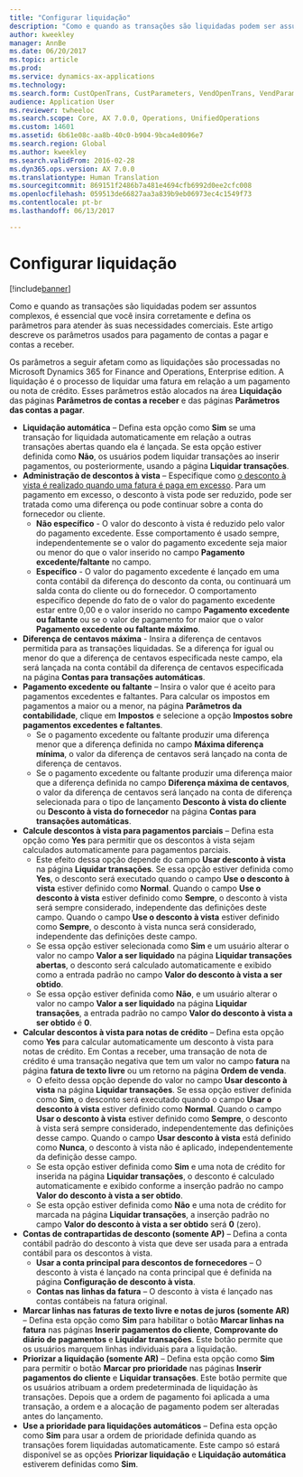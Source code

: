 ```yaml
---
title: "Configurar liquidação"
description: "Como e quando as transações são liquidadas podem ser assuntos complexos, é essencial que você insira corretamente e defina os parâmetros para atender às suas necessidades comerciais. Este artigo descreve os parâmetros usados para pagamento de contas a pagar e contas a receber."
author: kweekley
manager: AnnBe
ms.date: 06/20/2017
ms.topic: article
ms.prod: 
ms.service: dynamics-ax-applications
ms.technology: 
ms.search.form: CustOpenTrans, CustParameters, VendOpenTrans, VendParameters
audience: Application User
ms.reviewer: twheeloc
ms.search.scope: Core, AX 7.0.0, Operations, UnifiedOperations
ms.custom: 14601
ms.assetid: 6b61e08c-aa8b-40c0-b904-9bca4e8096e7
ms.search.region: Global
ms.author: kweekley
ms.search.validFrom: 2016-02-28
ms.dyn365.ops.version: AX 7.0.0
ms.translationtype: Human Translation
ms.sourcegitcommit: 869151f2486b7a481e4694cfb6992d0ee2cfc008
ms.openlocfilehash: 059513de66827aa3a839b9eb06973ec4c1549f73
ms.contentlocale: pt-br
ms.lasthandoff: 06/13/2017

---
```


# <a name="configure-settlement"></a>Configurar liquidação

[!include[banner](../includes/banner.md)]


Como e quando as transações são liquidadas podem ser assuntos complexos, é essencial que você insira corretamente e defina os parâmetros para atender às suas necessidades comerciais. Este artigo descreve os parâmetros usados para pagamento de contas a pagar e contas a receber. 

Os parâmetros a seguir afetam como as liquidações são processadas no Microsoft Dynamics 365 for Finance and Operations, Enterprise edition. A liquidação é o processo de liquidar uma fatura em relação a um pagamento ou nota de crédito. Esses parâmetros estão alocados na área **Liquidação** das páginas **Parâmetros de contas a receber** e das páginas **Parâmetros das contas a pagar**.

-   **Liquidação automática** – Defina esta opção como **Sim** se uma transação for liquidada automaticamente em relação a outras transações abertas quando ela é lançada. Se esta opção estiver definida como **Não**, os usuários podem liquidar transações ao inserir pagamentos, ou posteriormente, usando a página **Liquidar transações**.
-   **Administração de descontos à vista** – Especifique como [o desconto à vista é realizado quando uma fatura é paga em excesso](cash-discount-handling-overpayments.md). Para um pagamento em excesso, o desconto à vista pode ser reduzido, pode ser tratada como uma diferença ou pode continuar sobre a conta do fornecedor ou cliente.
    -   **Não específico** - O valor do desconto à vista é reduzido pelo valor do pagamento excedente. Esse comportamento é usado sempre, independentemente se o valor do pagamento excedente seja maior ou menor do que o valor inserido no campo **Pagamento excedente/faltante** no campo.
    -   **Específico** - O valor do pagamento excedente é lançado em uma conta contábil da diferença do desconto da conta, ou continuará um salda conta do cliente ou do fornecedor. O comportamento específico depende do fato de o valor do pagamento excedente estar entre 0,00 e o valor inserido no campo **Pagamento excedente ou faltante** ou se o valor de pagamento for maior que o valor **Pagamento excedente ou faltante máximo**.
-   **Diferença de centavos máxima** - Insira a diferença de centavos permitida para as transações liquidadas. Se a diferença for igual ou menor do que a diferença de centavos especificada neste campo, ela será lançada na conta contábil da diferença de centavos especificada na página **Contas para transações automáticas**.
-   **Pagamento excedente ou faltante** – Insira o valor que é aceito para pagamentos excedentes e faltantes. Para calcular os impostos em pagamentos a maior ou a menor, na página **Parâmetros da contabilidade**, clique em **Impostos** e selecione a opção **Impostos sobre pagamentos excedentes e faltantes**.
    -   Se o pagamento excedente ou faltante produzir uma diferença menor que a diferença definida no campo **Máxima diferença mínima**, o valor da diferença de centavos será lançado na conta de diferença de centavos.
    -   Se o pagamento excedente ou faltante produzir uma diferença maior que a diferença definida no campo **Diferença máxima de centavos**, o valor da diferença de centavos será lançado na conta de diferença selecionada para o tipo de lançamento **Desconto à vista do cliente** ou **Desconto à vista do fornecedor** na página **Contas para transações automáticas**.
-   **Calcule descontos à vista para pagamentos parciais** – Defina esta opção como **Yes** para permitir que os descontos à vista sejam calculados automaticamente para pagamentos parciais.
    -   Este efeito dessa opção depende do campo **Usar desconto à vista** na página **Liquidar transações**. Se essa opção estiver definida como **Yes**, o desconto será executado quando o campo **Use o desconto à vista** estiver definido como **Normal**. Quando o campo **Use o desconto à vista** estiver definido como **Sempre**, o desconto à vista será sempre considerado, independente das definições deste campo. Quando o campo **Use o desconto à vista** estiver definido como **Sempre**, o desconto à vista nunca será considerado, independente das definições deste campo.
    -   Se essa opção estiver selecionada como **Sim** e um usuário alterar o valor no campo **Valor a ser liquidado** na página **Liquidar transações abertas**, o desconto será calculado automaticamente e exibido como a entrada padrão no campo **Valor do desconto à vista a ser obtido**.
    -   Se essa opção estiver definida como **Não**, e um usuário alterar o valor no campo **Valor a ser liquidado** na página **Liquidar transações**, a entrada padrão no campo **Valor do desconto à vista a ser obtido** é **0**.
-   **Calcular descontos à vista para notas de crédito** – Defina esta opção como **Yes** para calcular automaticamente um desconto à vista para notas de crédito. Em Contas a receber, uma transação de nota de crédito é uma transação negativa que tem um valor no campo **fatura** na página **fatura de texto livre** ou um retorno na página **Ordem de venda**.
    -   O efeito dessa opção depende do valor no campo **Usar desconto à vista** na página **Liquidar transações**. Se essa opção estiver definida como **Sim**, o desconto será executado quando o campo ****Usar o desconto à vista**** estiver definido como **Normal**. Quando o campo ****Usar o desconto à vista**** estiver definido como **Sempre**, o desconto à vista será sempre considerado, independentemente das definições desse campo. Quando o campo ****Usar desconto à vista**** está definido como **Nunca**, o desconto à vista não é aplicado, independentemente da definição desse campo.
    -   Se esta opção estiver definida como **Sim** e uma nota de crédito for inserida na página **Liquidar transações**, o desconto é calculado automaticamente e exibido conforme a inserção padrão no campo **Valor do desconto à vista a ser obtido**.
    -   Se esta opção estiver definida como **Não** e uma nota de crédito for marcada na página **Liquidar transações**, a inserção padrão no campo **Valor do desconto à vista a ser obtido** será **0** (zero).
-   **Contas de contrapartidas de desconto (somente AP)** – Defina a conta contábil padrão do desconto à vista que deve ser usada para a entrada contábil para os descontos à vista.
    -   **Usar a conta principal para descontos de fornecedores** – O desconto à vista é lançado na conta principal que é definida na página **Configuração de desconto à vista**.
    -   **Contas nas linhas da fatura** – O desconto à vista é lançado nas contas contábeis na fatura original.
-   **Marcar linhas nas faturas de texto livre e notas de juros (somente AR)** – Defina esta opção como **Sim** para habilitar o botão **Marcar linhas na fatura** nas páginas **Inserir pagamentos do cliente**, **Comprovante do diário de pagamentos** e **Liquidar transações**. Este botão permite que os usuários marquem linhas individuais para a liquidação.
-   **Priorizar a liquidação (somente AR)** – Defina esta opção como **Sim** para permitir o botão **Marcar pro prioridade** nas páginas **Inserir pagamentos do cliente** e **Liquidar transações**. Este botão permite que os usuários atribuam a ordem predeterminada de liquidação às transações.  Depois que a ordem de pagamento foi aplicada a uma transação, a ordem e a alocação de pagamento podem ser alteradas antes do lançamento.
-   **Use a prioridade para liquidações automáticos** – Defina esta opção como **Sim** para usar a ordem de prioridade definida quando as transações forem liquidadas automaticamente. Este campo só estará disponível se as opções **Priorizar liquidação** e **Liquidação automática** estiverem definidas como **Sim**.





